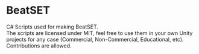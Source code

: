 # BeatSET
C# Scripts used for making BeatSET.  
The scripts are licensed under MIT, feel free to use them in your own Unity projects for any case (Commercial, Non-Commercial, Educational, etc).  
Contributions are allowed.
